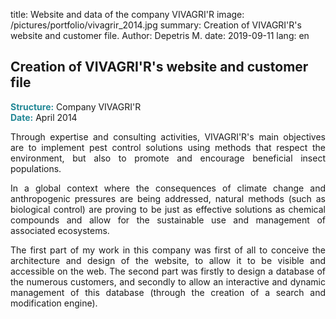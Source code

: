 title: Website and data of the company VIVAGRI'R
image: /pictures/portfolio/vivagrir_2014.jpg
summary: Creation of VIVAGRI'R's website and customer file.
Author: Depetris M.
date: 2019-09-11
lang: en

## Creation of VIVAGRI'R's website and customer file

<font color="#238896"><strong>Structure:</strong></font> Company VIVAGRI'R
<br><font color="#238896"><strong>Date:</strong></font> April 2014

<p style="text-align: justify">
Through expertise and consulting activities, VIVAGRI'R's main objectives are to implement pest control solutions using methods that respect the environment, but also to promote and encourage beneficial insect populations.
</p>

<p style="text-align: justify">
In a global context where the consequences of climate change and anthropogenic pressures are being addressed, natural methods (such as biological control) are proving to be just as effective solutions as chemical compounds and allow for the sustainable use and management of associated ecosystems.
</p>

<p style="text-align: justify">
The first part of my work in this company was first of all to conceive the architecture and design of the website, to allow it to be visible and accessible on the web. The second part was firstly to design a database of the numerous customers, and secondly to allow an interactive and dynamic management of this database (through the creation of a search and modification engine).
</p>